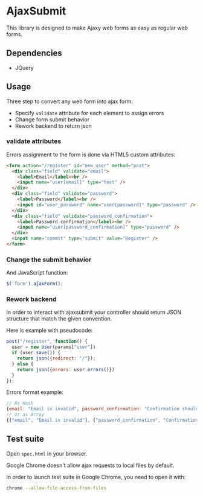 # AjaxSubmit

This library is designed to make Ajaxy web forms as easy as regular web forms.

## Dependencies

* JQuery

## Usage


Three step to convert any web form into ajax form:

* Specify `validate` attribute for each element to assign errors
* Change form submit behavior
* Rework backend to return json

### validate attributes

Errors assignment to the form is done via HTML5 custom attributes:

``` html
<form action="/register" id="new_user" method="post">
  <div class="field" validate="email">
  	<label>Email</label><br />
    <input name="user[email]" type="text" />
  </div>
  <div class="field" validate="password">
    <label>Password</label><br />
    <input id="user_password" name="user[password]" type="password" />
  </div>
  <div class="field" validate="password_confirmation">
    <label>Password confirmation</label><br />
    <input name="user[password_confirmation]" type="password" />
  </div>
  <input name="commit" type="submit" value="Register" />
</form>
```


### Change the submit behavior

And JavaScript function:

``` js
$('form').ajaxForm();
```

### Rework backend

In order to interact with ajaxsubmit your controller should return JSON structure that match the given convention.


Here is example with pseudocode:

``` js
post("/register", function() {
  user = new User(params["user"])
  if (user.save()) {
    return json({redirect: "/"});
  } else {
    return json({errors: user.errors()})
  }
});
```

Errors format example: 

``` js
// As Hash
{email: "Email is invalid", password_confirmation: "Confirmation should match password"}
// or as Array
{["email", "Email is invalid"], ["password_confirmation", "Confirmation should match password"]}
```



## Test suite

Open `spec.html` in your browser.

Google Chrome doesn't allow ajax requests to local files by default.

In order to launch test suite in Google Chrome, you need to open it with:

``` sh
chrome --allow-file-access-from-files
```
